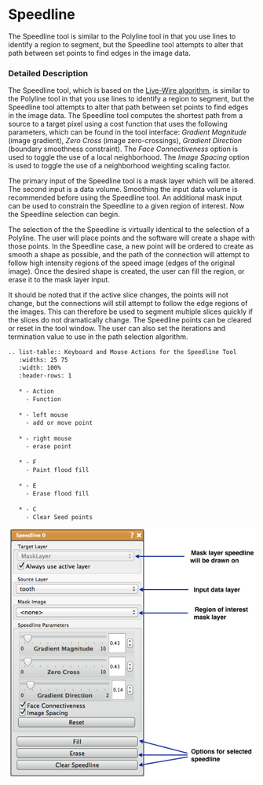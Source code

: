 # Speedline

The Speedline tool is similar to the Polyline tool in that you use lines to identify a region to segment, but the Speedline tool attempts to alter that path between set points to find edges in the image data.

### Detailed Description

The Speedline tool, which is based on the [Live-Wire algorithm](http://www.insight-journal.org/browse/publication/230), is similar to the Polyline tool in that you use lines to identify a region to segment, but the Speedline tool attempts to alter that path between set points to find edges in the image data. The Speedline tool computes the shortest path from a source to a target pixel using a cost function that uses the following parameters, which can be found in the tool interface: *Gradient Magnitude* (image gradient), *Zero Cross* (image zero-crossings), *Gradient Direction* (boundary smoothness constraint). The *Face Connectiveness* option is used to toggle the use of a local neighborhood. The *Image Spacing* option is used to toggle the use of a neighborhood weighting scaling factor.

The primary input of the Speedline tool is a mask layer which will be altered. The second input is a data volume. Smoothing the input data volume is recommended before using the Speedline tool. An additional mask input can be used to constrain the Speedline to a given region of interest. Now the Speedline selection can begin.

The selection of the the Speedline is virtually identical to the selection of a Polyline. The user will place points and the software will create a shape with those points. In the Speedline case, a new point will be ordered to create as smooth a shape as possible, and the path of the connection will attempt to follow high intensity regions of the speed image (edges of the original image). Once the desired shape is created, the user can fill the region, or erase it to the mask layer input.

It should be noted that if the active slice changes, the points will not change, but the connections will still attempt to follow the edge regions of the images. This can therefore be used to segment multiple slices quickly if the slices do not dramatically change. The Speedline points can be cleared or reset in the tool window. The user can also set the iterations and termination value to use in the path selection algorithm.

```eval_rst
.. list-table:: Keyboard and Mouse Actions for the Speedline Tool
   :widths: 25 75
   :width: 100%
   :header-rows: 1
      
   * - Action
     - Function

   * - left mouse
     - add or move point

   * - right mouse
     - erase point

   * - F
     - Paint flood fill

   * - E
     - Erase flood fill
     
   * - C
     - Clear Seed points

```

![alt text](../images/SpeedlineGUI.png)
